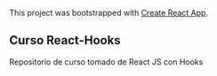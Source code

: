 This project was bootstrapped with [Create React App](https://github.com/facebook/create-react-app).

## Curso React-Hooks
Repositorio de curso tomado de React JS con Hooks

